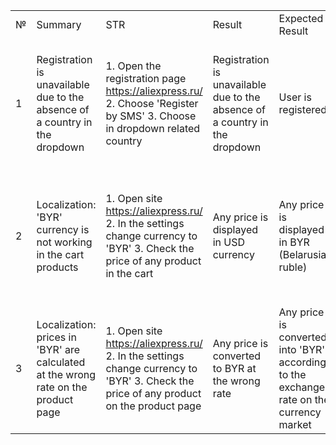 | | | | | | | | |
|-|-|-|-|-|-|-|-|
|№|Summary|STR|Result|Expected Result|Environment|Priority|Attachment|
|1|Registration is unavailable due to the absence of a country in the dropdown|1. Open the registration page https://aliexpress.ru/ 2. Choose 'Register by SMS' 3. Choose in dropdown related country |Registration is unavailable due to the absence of a country in the dropdown |User is registered|Windows 10 Pro  64-bit Operating System, x64-based processor  Google Chrome Version 96.0.4664.93|High|https://drive.google.com/file/d/1Z2swVvlMzDjNMLV5y9FjGAKGeC7W31wM/view?usp=sharing|
| | | | | | | | |
|2|Localization: 'BYR' currency is not working in the cart products|1. Open site https://aliexpress.ru/ 2. In the settings change currency to 'BYR' 3. Check the price of any product in the cart|Any price is displayed in USD currency|Any price is displayed in BYR (Belarusian ruble)|Windows 10 Pro  64-bit Operating System, x64-based processor  Google Chrome Version 96.0.4664.93|Medium|https://drive.google.com/file/d/1G3SYLvmi-X-cMODdq7oN4xTCKAmEVS96/view?usp=sharing|
| | | | | | | | |
|3|Localization: prices in 'BYR' are calculated at the wrong rate on the product page|1. Open site https://aliexpress.ru/ 2. In the settings change currency to 'BYR' 3. Check the price of any product on the product page|Any price is converted to BYR at the wrong rate|Any price is converted into 'BYR' according to the exchange rate on the currency market|Windows 10 Pro  64-bit Operating System, x64-based processor  Google Chrome Version 96.0.4664.93|Medium|https://drive.google.com/file/d/1K33FwV_ljw7hQIhL5kLLXUom2E8_gpPX/view?usp=sharing|

